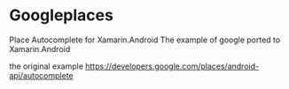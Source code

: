 # Googleplaces
Place Autocomplete  for Xamarin.Android
The example of google ported to Xamarin.Android

the original example https://developers.google.com/places/android-api/autocomplete

